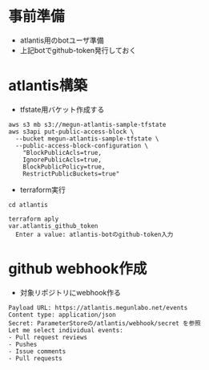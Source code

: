 # 事前準備
- atlantis用のbotユーザ準備
- 上記botでgithub-token発行しておく

# atlantis構築
- tfstate用バケット作成する
```
aws s3 mb s3://megun-atlantis-sample-tfstate
aws s3api put-public-access-block \
  --bucket megun-atlantis-sample-tfstate \
  --public-access-block-configuration \
    "BlockPublicAcls=true,
    IgnorePublicAcls=true,
    BlockPublicPolicy=true,
    RestrictPublicBuckets=true"
```

- terraform実行
```
cd atlantis

terraform aply
var.atlantis_github_token
  Enter a value: atlantis-botのgithub-token入力
```

# github webhook作成
- 対象リポジトリにwebhook作る
```
Payload URL: https://atlantis.megunlabo.net/events
Content type: application/json
Secret: ParameterStoreの/atlantis/webhook/secret を参照
Let me select individual events:
- Pull request reviews
- Pushes
- Issue comments
- Pull requests
```
